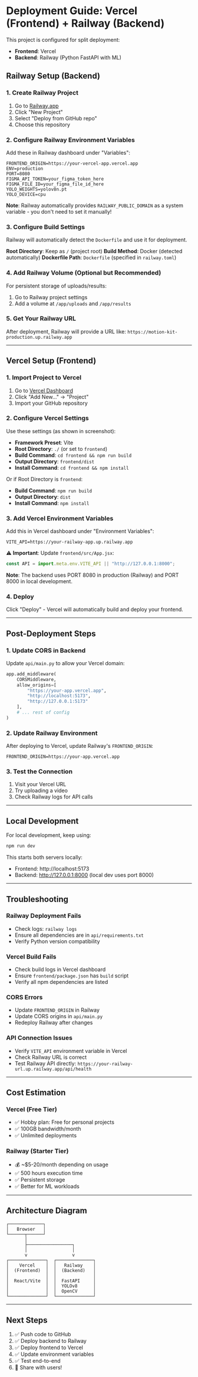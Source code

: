 # Deployment Guide: Vercel (Frontend) + Railway (Backend)

This project is configured for split deployment:
- **Frontend**: Vercel
- **Backend**: Railway (Python FastAPI with ML)

## Railway Setup (Backend)

### 1. Create Railway Project
1. Go to [Railway.app](https://railway.app)
2. Click "New Project"
3. Select "Deploy from GitHub repo"
4. Choose this repository

### 2. Configure Railway Environment Variables

Add these in Railway dashboard under "Variables":

```
FRONTEND_ORIGIN=https://your-vercel-app.vercel.app
ENV=production
PORT=8080
FIGMA_API_TOKEN=your_figma_token_here
FIGMA_FILE_ID=your_figma_file_id_here
YOLO_WEIGHTS=yolov8n.pt
YOLO_DEVICE=cpu
```

**Note**: Railway automatically provides `RAILWAY_PUBLIC_DOMAIN` as a system variable - you don't need to set it manually!

### 3. Configure Build Settings

Railway will automatically detect the `Dockerfile` and use it for deployment.

**Root Directory**: Keep as `/` (project root)
**Build Method**: Docker (detected automatically)
**Dockerfile Path**: `Dockerfile` (specified in `railway.toml`)

### 4. Add Railway Volume (Optional but Recommended)

For persistent storage of uploads/results:
1. Go to Railway project settings
2. Add a volume at `/app/uploads` and `/app/results`

### 5. Get Your Railway URL

After deployment, Railway will provide a URL like:
`https://motion-kit-production.up.railway.app`

---

## Vercel Setup (Frontend)

### 1. Import Project to Vercel
1. Go to [Vercel Dashboard](https://vercel.com/dashboard)
2. Click "Add New..." → "Project"
3. Import your GitHub repository

### 2. Configure Vercel Settings

Use these settings (as shown in screenshot):

- **Framework Preset**: Vite
- **Root Directory**: `./` (or set to `frontend`)
- **Build Command**: `cd frontend && npm run build`
- **Output Directory**: `frontend/dist`
- **Install Command**: `cd frontend && npm install`

Or if Root Directory is `frontend`:
- **Build Command**: `npm run build`
- **Output Directory**: `dist`
- **Install Command**: `npm install`

### 3. Add Vercel Environment Variables

Add this in Vercel dashboard under "Environment Variables":

```
VITE_API=https://your-railway-app.up.railway.app
```

⚠️ **Important**: Update `frontend/src/App.jsx`:

```javascript
const API = import.meta.env.VITE_API || "http://127.0.0.1:8000";
```

**Note**: The backend uses PORT 8080 in production (Railway) and PORT 8000 in local development.

### 4. Deploy

Click "Deploy" - Vercel will automatically build and deploy your frontend.

---

## Post-Deployment Steps

### 1. Update CORS in Backend

Update `api/main.py` to allow your Vercel domain:

```python
app.add_middleware(
    CORSMiddleware,
    allow_origins=[
        "https://your-app.vercel.app",
        "http://localhost:5173",
        "http://127.0.0.1:5173"
    ],
    # ... rest of config
)
```

### 2. Update Railway Environment

After deploying to Vercel, update Railway's `FRONTEND_ORIGIN`:
```
FRONTEND_ORIGIN=https://your-app.vercel.app
```

### 3. Test the Connection

1. Visit your Vercel URL
2. Try uploading a video
3. Check Railway logs for API calls

---

## Local Development

For local development, keep using:
```bash
npm run dev
```

This starts both servers locally:
- Frontend: http://localhost:5173
- Backend: http://127.0.0.1:8000 (local dev uses port 8000)

---

## Troubleshooting

### Railway Deployment Fails
- Check logs: `railway logs`
- Ensure all dependencies are in `api/requirements.txt`
- Verify Python version compatibility

### Vercel Build Fails
- Check build logs in Vercel dashboard
- Ensure `frontend/package.json` has `build` script
- Verify all npm dependencies are listed

### CORS Errors
- Update `FRONTEND_ORIGIN` in Railway
- Update CORS origins in `api/main.py`
- Redeploy Railway after changes

### API Connection Issues
- Verify `VITE_API` environment variable in Vercel
- Check Railway URL is correct
- Test Railway API directly: `https://your-railway-url.up.railway.app/api/health`

---

## Cost Estimation

### Vercel (Free Tier)
- ✅ Hobby plan: Free for personal projects
- ✅ 100GB bandwidth/month
- ✅ Unlimited deployments

### Railway (Starter Tier)
- 💰 ~$5-20/month depending on usage
- ✅ 500 hours execution time
- ✅ Persistent storage
- ✅ Better for ML workloads

---

## Architecture Diagram

```
┌─────────────┐
│   Browser   │
└──────┬──────┘
       │
       ├─────────────────┐
       │                 │
       v                 v
┌──────────────┐  ┌──────────────┐
│    Vercel    │  │   Railway    │
│  (Frontend)  │  │  (Backend)   │
│              │  │              │
│  React/Vite  │  │  FastAPI     │
│              │  │  YOLOv8      │
│              │  │  OpenCV      │
└──────────────┘  └──────────────┘
```

---

## Next Steps

1. ✅ Push code to GitHub
2. ✅ Deploy backend to Railway
3. ✅ Deploy frontend to Vercel
4. ✅ Update environment variables
5. ✅ Test end-to-end
6. 🎉 Share with users!

